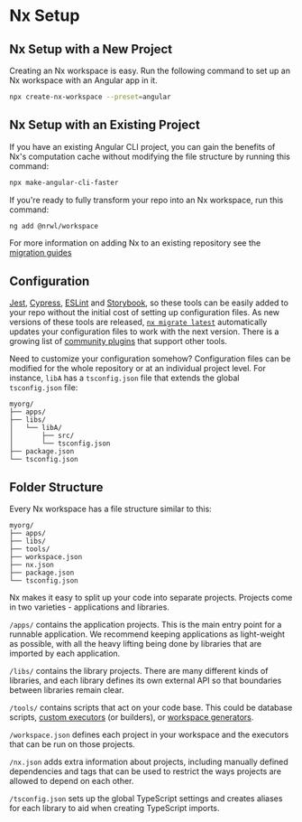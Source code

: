 # Nx Setup

## Nx Setup with a New Project

Creating an Nx workspace is easy. Run the following command to set up an Nx workspace with an Angular app in it.

```bash
npx create-nx-workspace --preset=angular
```

## Nx Setup with an Existing Project

If you have an existing Angular CLI project, you can gain the benefits of Nx's computation cache without modifying the file structure by running this command:

```bash
npx make-angular-cli-faster
```

If you're ready to fully transform your repo into an Nx workspace, run this command:

```bash
ng add @nrwl/workspace
```

For more information on adding Nx to an existing repository see the [migration guides](/{{framework}}/migration/overview)

## Configuration

[Jest](/{{framework}}/jest/overview), [Cypress](/{{framework}}/cypress/overview), [ESLint](/{{framework}}/linter/eslint) and [Storybook](/{{framework}}/storybook/overview), so these tools can be easily added to your repo without the initial cost of setting up configuration files. As new versions of these tools are released, [`nx migrate latest`](/{{framework}}/core-concepts/updating-nx) automatically updates your configuration files to work with the next version. There is a growing list of [community plugins](/nx-community) that support other tools.

Need to customize your configuration somehow? Configuration files can be modified for the whole repository or at an individual project level. For instance, `libA` has a `tsconfig.json` file that extends the global `tsconfig.json` file:

```treeview
myorg/
├── apps/
├── libs/
│   └── libA/
│       ├── src/
│       └── tsconfig.json
├── package.json
└── tsconfig.json
```

## Folder Structure

Every Nx workspace has a file structure similar to this:

```treeview
myorg/
├── apps/
├── libs/
├── tools/
├── workspace.json
├── nx.json
├── package.json
└── tsconfig.json
```

Nx makes it easy to split up your code into separate projects. Projects come in two varieties - applications and libraries.

`/apps/` contains the application projects. This is the main entry point for a runnable application. We recommend keeping applications as light-weight as possible, with all the heavy lifting being done by libraries that are imported by each application.

`/libs/` contains the library projects. There are many different kinds of libraries, and each library defines its own external API so that boundaries between libraries remain clear.

`/tools/` contains scripts that act on your code base. This could be database scripts, [custom executors](/{{framework}}/executors/creating-custom-builders) (or builders), or [workspace generators](/{{framework}}/generators/workspace-generators).

`/workspace.json` defines each project in your workspace and the executors that can be run on those projects.

`/nx.json` adds extra information about projects, including manually defined dependencies and tags that can be used to restrict the ways projects are allowed to depend on each other.

`/tsconfig.json` sets up the global TypeScript settings and creates aliases for each library to aid when creating TypeScript imports.
